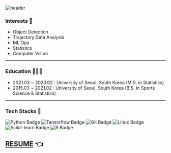 ![header](https://capsule-render.vercel.app/api?type=transparent&color=black&height=50&section=header&text=신원형,%20WonHyung%20Shin&fontSize=20)


### Interests 📖
-   Object Detection 
-   Trajectory Data Analysis
-   ML Ops
-   Statistics
-   Computer Vision

----
### Education 👨🏻‍🎓
-   2021.03 ~ 2023.02 : University of Seoul, South Korea (M.S. in Statistics)
-   2015.03 ~ 2021.02 : University of Seoul, South Korea (B.S. in Sports Science & Statistics)

----
### Tech Stacks 🔧
![Python Badge](https://img.shields.io/badge/-Python-3776AB?style=flat-square&logo=Python&logoColor=white) ![Tensorflow Badge](https://img.shields.io/badge/Tensorflow-FF6F00?style=flat-square&logo=Tensorflow&logoColor=white) ![Git Badge](http://img.shields.io/badge/-Git-F05032?style=flat-square&logo=git&logoColor=white) ![Linux Badge](http://img.shields.io/badge/-Linux-FCC624?style=flat-square&logo=Linux&logoColor=black) ![Scikit-learn Badge](http://img.shields.io/badge/-Scikit_Learn-F7931E?style=flat-square&logo=scikit-learn&logoColor=white) ![R Badge](http://img.shields.io/badge/-R-276DC3?style=flat-square&logo=R&logoColor=white)

## [RESUME](https://wonhyung64.github.io/) 👈
